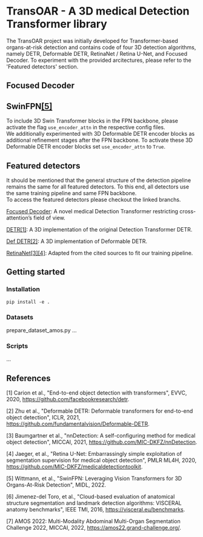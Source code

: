 # TransOAR - A 3D medical Detection Transformer library 

The TransOAR project was initially developed for Transformer-based organs-at-risk detection and contains code of four 3D detection algorithms, namely DETR, Deformable DETR, RetinaNet / Retina U-Net, and Focused Decoder. To experiment with the provided arcitectures, please refer to the 'Featured detectors' section.

## Focused Decoder


## SwinFPN[[5]](#5)
To include 3D Swin Transformer blocks in the FPN backbone, please activate the flag `use_encoder_attn` in the respective config files.\
We additionally experimented with 3D Deformable DETR encoder blocks as additional refinement stages after the FPN backbone. To activate these 3D Deformable DETR encoder blocks set `use_encoder_attn` to `True`.

## Featured detectors
It should be mentioned that the general structure of the detection pipeline remains the same for all featured detectors. To this end, all detectors use the same training pipeline and same FPN backbone.\
To access the featured detectors please checkout the linked branchs.

[Focused Decoder](https://github.com/bwittmann/transoar): A novel medical Detection Transformer restricting cross-attention’s field of view.

[DETR](https://github.com/bwittmann/transoar/tree/attn-fpn-detr)[[1]](#1): A 3D implementation of the original Detection Transformer DETR.

[Def DETR](https://github.com/bwittmann/transoar/tree/attn-fpn-def-detr)[[2]](#2): A 3D implementation of Deformable DETR.

[RetinaNet](https://github.com/bwittmann/transoar/tree/retina-unet)[[3]](#3)[[4]](#4): Adapted from the cited sources to fit our training pipeline.

## Getting started

### Installation
`pip install -e .`

### Datasets
prepare_dataset_amos.py
...


### Scripts
...

## References
<a id="1">[1]</a> 
Carion et al., "End-to-end object detection with transformers", EVVC, 2020, https://github.com/facebookresearch/detr.

<a id="2">[2]</a> 
Zhu et al., "Deformable DETR: Deformable transformers for end-to-end object detection", ICLR, 2021, https://github.com/fundamentalvision/Deformable-DETR.

<a id="3">[3]</a> 
Baumgartner et al., "nnDetection: A self-configuring method for medical object detection", MICCAI, 2021, https://github.com/MIC-DKFZ/nnDetection.

<a id="4">[4]</a> 
Jaeger, et al., "Retina U-Net: Embarrassingly simple exploitation of segmentation supervision for medical object detection", PMLR ML4H, 2020, https://github.com/MIC-DKFZ/medicaldetectiontoolkit.

<a id="5">[5]</a> 
Wittmann, et al., "SwinFPN: Leveraging Vision Transformers for 3D Organs-At-Risk Detection", MIDL, 2022.

<a id="6">[6]</a> 
Jimenez-del Toro, et al., "Cloud-based evaluation of anatomical structure segmentation and landmark detection algorithms: VISCERAL anatomy benchmarks", IEEE TMI, 2016, https://visceral.eu/benchmarks.

<a id="7">[7]</a> 
AMOS 2022: Multi-Modality Abdominal Multi-Organ Segmentation Challenge 2022, MICCAI, 2022, https://amos22.grand-challenge.org/.




